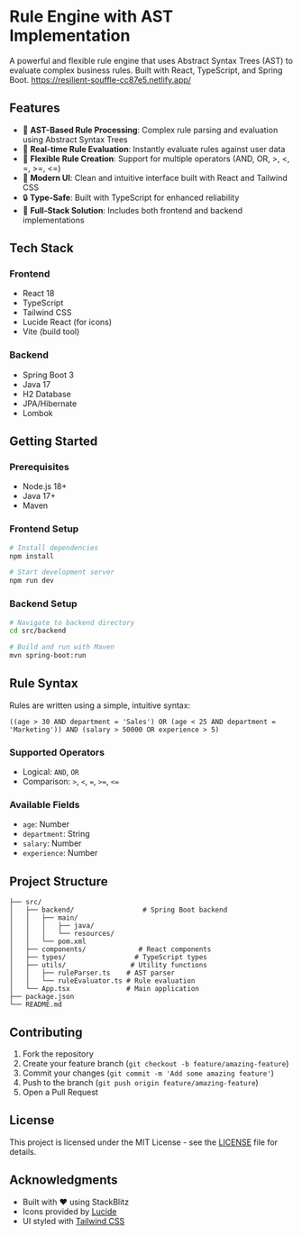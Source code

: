 # Rule Engine with AST Implementation

A powerful and flexible rule engine that uses Abstract Syntax Trees (AST) to evaluate complex business rules. Built with React, TypeScript, and Spring Boot.
https://resilient-souffle-cc87e5.netlify.app/

## Features

- 🌳 **AST-Based Rule Processing**: Complex rule parsing and evaluation using Abstract Syntax Trees
- 🔄 **Real-time Rule Evaluation**: Instantly evaluate rules against user data
- 🎯 **Flexible Rule Creation**: Support for multiple operators (AND, OR, >, <, =, >=, <=)
- 🎨 **Modern UI**: Clean and intuitive interface built with React and Tailwind CSS
- 🔒 **Type-Safe**: Built with TypeScript for enhanced reliability
- 🚀 **Full-Stack Solution**: Includes both frontend and backend implementations

## Tech Stack

### Frontend
- React 18
- TypeScript
- Tailwind CSS
- Lucide React (for icons)
- Vite (build tool)

### Backend
- Spring Boot 3
- Java 17
- H2 Database
- JPA/Hibernate
- Lombok

## Getting Started

### Prerequisites
- Node.js 18+
- Java 17+
- Maven

### Frontend Setup

```bash
# Install dependencies
npm install

# Start development server
npm run dev
```

### Backend Setup

```bash
# Navigate to backend directory
cd src/backend

# Build and run with Maven
mvn spring-boot:run
```

## Rule Syntax

Rules are written using a simple, intuitive syntax:

```
((age > 30 AND department = 'Sales') OR (age < 25 AND department = 'Marketing')) AND (salary > 50000 OR experience > 5)
```

### Supported Operators
- Logical: `AND`, `OR`
- Comparison: `>`, `<`, `=`, `>=`, `<=`

### Available Fields
- `age`: Number
- `department`: String
- `salary`: Number
- `experience`: Number

## Project Structure

```
├── src/
│   ├── backend/                 # Spring Boot backend
│   │   ├── main/
│   │   │   ├── java/
│   │   │   └── resources/
│   │   └── pom.xml
│   ├── components/             # React components
│   ├── types/                 # TypeScript types
│   ├── utils/                # Utility functions
│   │   ├── ruleParser.ts    # AST parser
│   │   └── ruleEvaluator.ts # Rule evaluation
│   └── App.tsx              # Main application
├── package.json
└── README.md
```

## Contributing

1. Fork the repository
2. Create your feature branch (`git checkout -b feature/amazing-feature`)
3. Commit your changes (`git commit -m 'Add some amazing feature'`)
4. Push to the branch (`git push origin feature/amazing-feature`)
5. Open a Pull Request

## License

This project is licensed under the MIT License - see the [LICENSE](LICENSE) file for details.

## Acknowledgments

- Built with ❤️ using StackBlitz
- Icons provided by [Lucide](https://lucide.dev)
- UI styled with [Tailwind CSS](https://tailwindcss.com)

